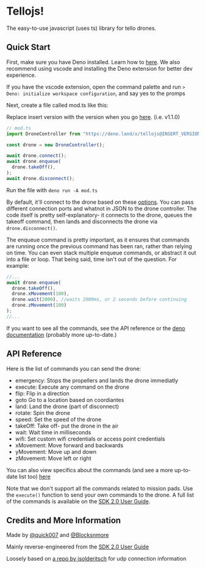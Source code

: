 # Tellojs!
The easy-to-use javascript (uses ts) library for tello drones.

## Quick Start

First, make sure you have Deno installed. Learn how to [here](https://deno.com/manual@v1.11.0/getting_started/installation). We also recommend using vscode and installing the Deno extension for better dev experience.

If you have the vscode extension, open the command palette and run `> Deno: initialize workspace configuration`, and say yes to the promps

Next, create a file called mod.ts like this:

Replace insert version with the version when you go [here](https://deno.land/x/tellojs@latest). (i.e. v1.1.0)
```ts
// mod.ts
import DroneController from "https://deno.land/x/tellojs@INSERT_VERSION/mod.ts";

const drone = new DroneController();

await drone.connect();
await drone.enqueue(
  drone.takeOff(),
);
await drone.disconnect();
```

Run the file with `deno run -A mod.ts`

By default, it'll connect to the drone based on these [options](https://github.com/quick007/tellojs/blob/v1.1.0/src/defaultoptions.json). You can pass different connection ports and whatnot in JSON to the drone controller. The code itself is pretty self-explanatory- it connects to the drone, queues the takeoff command, then lands and disconnects the drone via `drone.disconnect()`. 

The enqueue command is pretty important, as it ensures that commands are running once the previous command has been ran, rather than relying on time. You can even stack multiple enqueue commands, or abstract it out into a file or loop. That being said, time isn't out of the question. For example:

```ts
//...
await drone.enqueue(
  drone.takeOff(),
  drone.xMovement(100),
  drone.wait(2000), //waits 2000ms, or 2 seconds before continuing
  drone.zMovement(100)
);
//...
```

If you want to see all the commands, see the API reference or the [deno documentation](https://deno.land/x/tellojs@v1.0.2/src/cmds/mod.ts) (probably more up-to-date.)

## API Reference

Here is the list of commands you can send the drone:

- emergency: Stops the propellers and lands the drone immediatly
- execute: Execute any command on the drone
- flip: Flip in a direction
- goto Go to a location based on coordiantes
- land: Land the drone (part of disconnect)
- rotate: Spin the drone
- speed: Set the speed of the drone
- takeOff: Take off- put the drone in the air
- wait: Wait time in milliseconds
- wifi: Set custom wifi credentials or access point credentials
- xMovement: Move forward and backwards
- yMovement: Move up and down
- zMovement: Move left or right

You can also view specifics about the commands (and see a more up-to-date list too) [here](https://deno.land/x/tellojs@v1.0.2/src/cmds/mod.ts)

Note that we don't support all the commands related to mission pads. Use the `execute()` function to send your own commands to the drone. A full list of the commands is available on the [SDK 2.0 User Guide](https://dl-cdn.ryzerobotics.com/downloads/Tello/Tello%20SDK%202.0%20User%20Guide.pdf).

## Credits and More Information

Made by [@quick007](https://github.com/quick007) and [@Blocksnmore](https://github.com/Blocksnmore)

Mainly reverse-engineered from the [SDK 2.0 User Guide](https://dl-cdn.ryzerobotics.com/downloads/Tello/Tello%20SDK%202.0%20User%20Guide.pdf)

Loosely based on [a repo by jsolderitsch](https://github.com/jsolderitsch/tello-nodejs/blob/master/TelloConsole.js) for udp connection information


